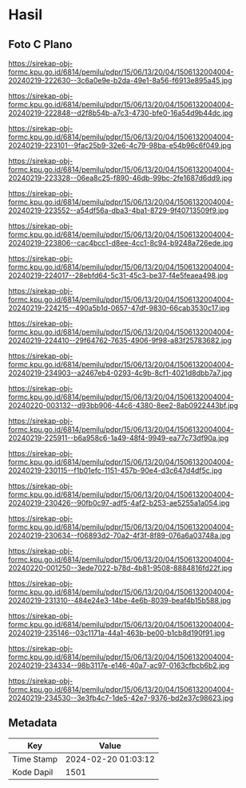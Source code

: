 # Hasil

## Foto C Plano

https://sirekap-obj-formc.kpu.go.id/6814/pemilu/pdpr/15/06/13/20/04/1506132004004-20240219-222630--3c6a0e9e-b2da-49e1-8a56-f6913e895a45.jpg

https://sirekap-obj-formc.kpu.go.id/6814/pemilu/pdpr/15/06/13/20/04/1506132004004-20240219-222848--d2f8b54b-a7c3-4730-bfe0-16a54d9b44dc.jpg

https://sirekap-obj-formc.kpu.go.id/6814/pemilu/pdpr/15/06/13/20/04/1506132004004-20240219-223101--9fac25b9-32e6-4c79-98ba-e54b96c6f049.jpg

https://sirekap-obj-formc.kpu.go.id/6814/pemilu/pdpr/15/06/13/20/04/1506132004004-20240219-223328--06ea8c25-f890-46db-99bc-2fe1687d6dd9.jpg

https://sirekap-obj-formc.kpu.go.id/6814/pemilu/pdpr/15/06/13/20/04/1506132004004-20240219-223552--a54df56a-dba3-4ba1-8729-9f40713509f9.jpg

https://sirekap-obj-formc.kpu.go.id/6814/pemilu/pdpr/15/06/13/20/04/1506132004004-20240219-223806--cac4bcc1-d8ee-4cc1-8c94-b9248a726ede.jpg

https://sirekap-obj-formc.kpu.go.id/6814/pemilu/pdpr/15/06/13/20/04/1506132004004-20240219-224017--28ebfd64-5c31-45c3-be37-f4e5feaea498.jpg

https://sirekap-obj-formc.kpu.go.id/6814/pemilu/pdpr/15/06/13/20/04/1506132004004-20240219-224215--490a5b1d-0657-47df-9830-66cab3530c17.jpg

https://sirekap-obj-formc.kpu.go.id/6814/pemilu/pdpr/15/06/13/20/04/1506132004004-20240219-224410--29f64762-7635-4906-9f98-a83f25783682.jpg

https://sirekap-obj-formc.kpu.go.id/6814/pemilu/pdpr/15/06/13/20/04/1506132004004-20240219-234903--a2467eb4-0293-4c9b-8cf1-4021d8dbb7a7.jpg

https://sirekap-obj-formc.kpu.go.id/6814/pemilu/pdpr/15/06/13/20/04/1506132004004-20240220-003132--d93bb906-44c6-4380-8ee2-8ab0922443bf.jpg

https://sirekap-obj-formc.kpu.go.id/6814/pemilu/pdpr/15/06/13/20/04/1506132004004-20240219-225911--b6a958c6-1a49-48f4-9949-ea77c73df90a.jpg

https://sirekap-obj-formc.kpu.go.id/6814/pemilu/pdpr/15/06/13/20/04/1506132004004-20240219-230115--f1b01efc-1151-457b-90e4-d3c647d4df5c.jpg

https://sirekap-obj-formc.kpu.go.id/6814/pemilu/pdpr/15/06/13/20/04/1506132004004-20240219-230426--90fb0c97-adf5-4af2-b253-ae5255a1a054.jpg

https://sirekap-obj-formc.kpu.go.id/6814/pemilu/pdpr/15/06/13/20/04/1506132004004-20240219-230634--f06893d2-70a2-4f3f-8f89-076a6a03748a.jpg

https://sirekap-obj-formc.kpu.go.id/6814/pemilu/pdpr/15/06/13/20/04/1506132004004-20240220-001250--3ede7022-b78d-4b81-9508-8884816fd22f.jpg

https://sirekap-obj-formc.kpu.go.id/6814/pemilu/pdpr/15/06/13/20/04/1506132004004-20240219-231310--484e24e3-14be-4e6b-8039-beaf4b15b588.jpg

https://sirekap-obj-formc.kpu.go.id/6814/pemilu/pdpr/15/06/13/20/04/1506132004004-20240219-235146--03c1171a-44a1-463b-be00-b1cb8d190f91.jpg

https://sirekap-obj-formc.kpu.go.id/6814/pemilu/pdpr/15/06/13/20/04/1506132004004-20240219-234334--98b3117e-e146-40a7-ac97-0163cfbcb6b2.jpg

https://sirekap-obj-formc.kpu.go.id/6814/pemilu/pdpr/15/06/13/20/04/1506132004004-20240219-234530--3e3fb4c7-1de5-42e7-9376-bd2e37c98623.jpg


## Metadata

| Key        | Value               |
| ---------- | ------------------- |
| Time Stamp | 2024-02-20 01:03:12 |
| Kode Dapil | 1501                |



